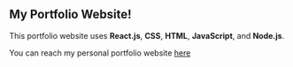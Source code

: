 ## My Portfolio Website!

This portfolio website uses **React.js**, **CSS**, **HTML**, **JavaScript**, and **Node.js**.

You can reach my personal portfolio website [here](https://www.cpadierna.com)
